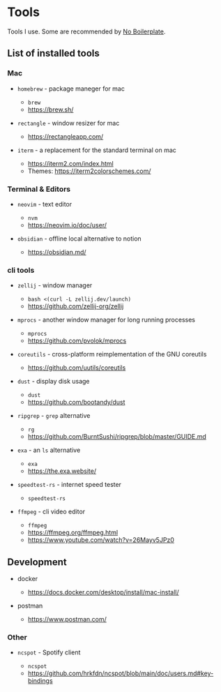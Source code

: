 # Tools

Tools I use. Some are recommended by [No Boilerplate](https://www.youtube.com/watch?v=dFkGNe4oaKk).

## List of installed tools

### Mac

- `homebrew` - package maneger for mac

  - `brew`
  - https://brew.sh/

- `rectangle` - window resizer for mac

  - https://rectangleapp.com/

- `iterm` - a replacement for the standard terminal on mac
  - https://iterm2.com/index.html
  - Themes: https://iterm2colorschemes.com/

### Terminal & Editors

- `neovim` - text editor

  - `nvm`
  - https://neovim.io/doc/user/

- `obsidian` - offline local alternative to notion

  - https://obsidian.md/

### cli tools

- `zellij` - window manager

  - `bash <(curl -L zellij.dev/launch)`
  - https://github.com/zellij-org/zellij

- `mprocs` - another window manager for long running processes

  - `mprocs`
  - https://github.com/pvolok/mprocs

- `coreutils` - cross-platform reimplementation of the GNU coreutils

  - https://github.com/uutils/coreutils

- `dust` - display disk usage

  - `dust`
  - https://github.com/bootandy/dust

- `ripgrep` - `grep` alternative

  - `rg`
  - https://github.com/BurntSushi/ripgrep/blob/master/GUIDE.md

- `exa` - an `ls` alternative

  - `exa`
  - https://the.exa.website/

- `speedtest-rs` - internet speed tester

  - `speedtest-rs`

- `ffmpeg` - cli video editor

  - `ffmpeg`
  - https://ffmpeg.org/ffmpeg.html
  - https://www.youtube.com/watch?v=26Mayv5JPz0

## Development

- docker

  - https://docs.docker.com/desktop/install/mac-install/

- postman

  - https://www.postman.com/

### Other

- `ncspot` - Spotify client

  - `ncspot`
  - https://github.com/hrkfdn/ncspot/blob/main/doc/users.md#key-bindings
